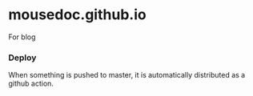 # mousedoc.github.io
For blog

### Deploy
When something is pushed to master, it is automatically distributed as a github action.
